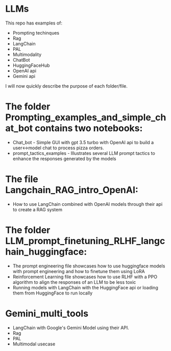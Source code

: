 # LLMs

This repo has examples of:
- Prompting techinques
- Rag
- LangChain
- PAL
- Multimodality
- ChatBot
- HuggingFaceHub
- OpenAI api
- Gemini api

I will now quickly describe the purpose of each folder/file.

# The folder Prompting_examples_and_simple_chat_bot contains two notebooks:
- Chat_bot - Simple GUI with gpt 3.5 turbo with OpenAI api to build a user<->model chat to process pizza orders.
- prompt_tactics_examples - Illustrates several LLM prompt tactics to enhance the responses generated by the models

# The file Langchain_RAG_intro_OpenAI:
- How to use LangChain combined with OpenAI models through their api to create a RAG system 

# The folder LLM_prompt_finetuning_RLHF_langchain_huggingface:
- The prompt engineering file showcases how to use huggingface models with prompt engineering and how to finetune them using LoRA
- Reinforcement Learning file showcases how to use RLHF with a PPO algorithm to align the responses of an LLM to be less toxic
- Running models with LangChain with the HuggingFace api or loading them from HuggingFace to run locally 
# Gemini_multi_tools
- LangChain with Google's Gemini Model using their API.
- Rag
- PAL
- Multimodal usecase
